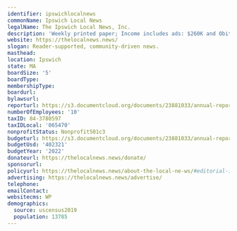 ```yaml
---
identifier: ipswichlocalnews
commonName: Ipswich Local News
legalName: The Ipswich Local News, Inc.
description: 'Weekly printed paper; Income includes ads: $260K and Obits $11K.'
website: https://thelocalnews.news/
slogan: Reader-supported, community-driven news.
masthead:
location: Ipswich
state: MA
boardSize: '5'
boardType:
membershipType:
boardurl:
bylawsurl:
reporturl: https://s3.documentcloud.org/documents/23881033/annual-report-2022.pdf
numberOfEmployees: '10'
taxID: 84-3780597
taxIDLocal: '065470'
nonprofitStatus: Nonprofit501c3
budgeturl: https://s3.documentcloud.org/documents/23881033/annual-report-2022.pdf
budgetUsd: '402321'
budgetYear: '2022'
donateurl: https://thelocalnews.news/donate/
sponsorurl:
policyurl: https://thelocalnews.news/about-the-local-ne-ws/#editorial-independence-policy
advertising: https://thelocalnews.news/advertise/
telephone:
emailContact:
websitecms: WP
demographics:
  source: uscensus2019
  population: 13785
---
```


